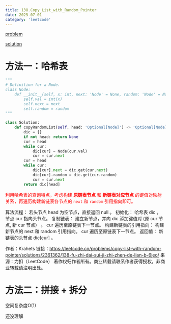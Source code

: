 ```yaml
---
title: 138.Copy_List_with_Random_Pointer
date: 2025-07-01
category: 'leetcode'
---
```


[problem](https://leetcode.cn/problems/copy-list-with-random-pointer/description/?envType=study-plan-v2&envId=top-100-liked)

[solution](https://leetcode.cn/problems/copy-list-with-random-pointer/solutions/2361362/138-fu-zhi-dai-sui-ji-zhi-zhen-de-lian-b-6jeo)

# 方法一：哈希表

```python
"""
# Definition for a Node.
class Node:
    def __init__(self, x: int, next: 'Node' = None, random: 'Node' = None):
        self.val = int(x)
        self.next = next
        self.random = random
"""

class Solution:
    def copyRandomList(self, head: 'Optional[Node]') -> 'Optional[Node]':
        dic = {}
        if not head: return None
        cur = head
        while cur:
            dic[cur] = Node(cur.val)
            cur = cur.next
        cur = head
        while cur:
            dic[cur].next = dic.get(cur.next)
            dic[cur].random = dic.get(cur.random)
            cur = cur.next
        return dic[head]
```

<font color='red'>利用哈希表的查询特点，考虑构建 **原链表节点** 和 **新链表对应节点** 的键值对映射关系，再遍历构建新链表各节点的 `next` 和 `random` 引用指向即可。</font>

算法流程：
若头节点 head 为空节点，直接返回 null 。
初始化： 哈希表 dic ， 节点 cur 指向头节点。
复制链表：
建立新节点，并向 dic 添加键值对 (原 cur 节点, 新 cur 节点） 。
cur 遍历至原链表下一节点。
构建新链表的引用指向：
构建新节点的 next 和 random 引用指向。
cur 遍历至原链表下一节点。
返回值： 新链表的头节点 dic[cur] 。

作者：Krahets
链接：https://leetcode.cn/problems/copy-list-with-random-pointer/solutions/2361362/138-fu-zhi-dai-sui-ji-zhi-zhen-de-lian-b-6jeo/
来源：力扣（LeetCode）
著作权归作者所有。商业转载请联系作者获得授权，非商业转载请注明出处。

# 方法二：拼接 + 拆分

空间复杂度O(1)

还没理解

